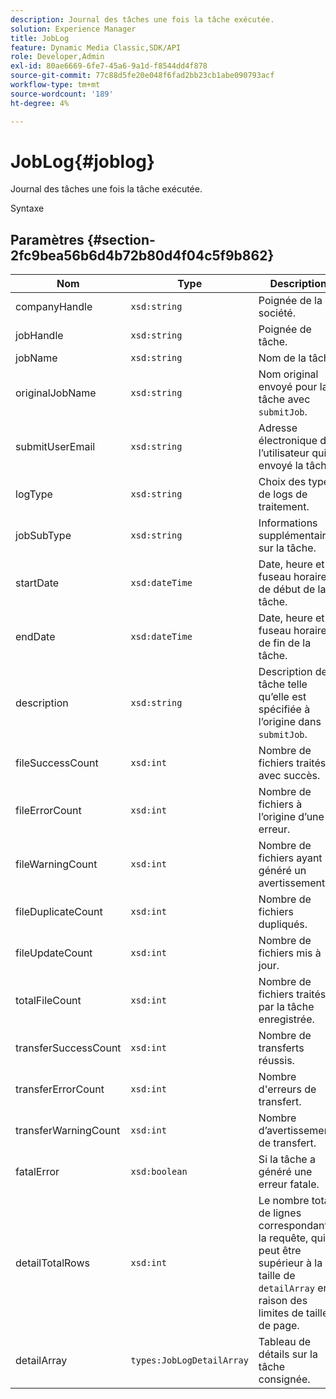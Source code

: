 ```yaml
---
description: Journal des tâches une fois la tâche exécutée.
solution: Experience Manager
title: JobLog
feature: Dynamic Media Classic,SDK/API
role: Developer,Admin
exl-id: 80ae6669-6fe7-45a6-9a1d-f8544dd4f878
source-git-commit: 77c88d5fe20e048f6fad2bb23cb1abe090793acf
workflow-type: tm+mt
source-wordcount: '189'
ht-degree: 4%

---
```


# JobLog{#joblog}

Journal des tâches une fois la tâche exécutée.

Syntaxe

## Paramètres {#section-2fc9bea56b6d4b72b80d4f04c5f9b862}

| Nom | Type | Description |
|---|---|---|
| companyHandle | `xsd:string` | Poignée de la société. |
| jobHandle | `xsd:string` | Poignée de tâche. |
| jobName | `xsd:string` | Nom de la tâche. |
| originalJobName | `xsd:string` | Nom original envoyé pour la tâche avec `submitJob`. |
| submitUserEmail | `xsd:string` | Adresse électronique de l’utilisateur qui a envoyé la tâche. |
| logType | `xsd:string` | Choix des types de logs de traitement. |
| jobSubType | `xsd:string` | Informations supplémentaires sur la tâche. |
| startDate | `xsd:dateTime` | Date, heure et fuseau horaire de début de la tâche. |
| endDate | `xsd:dateTime` | Date, heure et fuseau horaire de fin de la tâche. |
| description | `xsd:string` | Description de la tâche telle qu’elle est spécifiée à l’origine dans `submitJob`. |
| fileSuccessCount | `xsd:int` | Nombre de fichiers traités avec succès. |
| fileErrorCount | `xsd:int` | Nombre de fichiers à l’origine d’une erreur. |
| fileWarningCount | `xsd:int` | Nombre de fichiers ayant généré un avertissement. |
| fileDuplicateCount | `xsd:int` | Nombre de fichiers dupliqués. |
| fileUpdateCount | `xsd:int` | Nombre de fichiers mis à jour. |
| totalFileCount | `xsd:int` | Nombre de fichiers traités par la tâche enregistrée. |
| transferSuccessCount | `xsd:int` | Nombre de transferts réussis. |
| transferErrorCount | `xsd:int` | Nombre d&#39;erreurs de transfert. |
| transferWarningCount | `xsd:int` | Nombre d’avertissements de transfert. |
| fatalError | `xsd:boolean` | Si la tâche a généré une erreur fatale. |
| detailTotalRows | `xsd:int` | Le nombre total de lignes correspondant à la requête, qui peut être supérieur à la taille de `detailArray` en raison des limites de taille de page. |
| detailArray | `types:JobLogDetailArray` | Tableau de détails sur la tâche consignée. |
